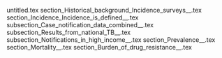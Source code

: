 untitled.tex
section_Historical_background_Incidence_surveys__.tex
section_Incidence_Incidence_is_defined__.tex
subsection_Case_notification_data_combined__.tex
subsection_Results_from_national_TB__.tex
subsection_Notifications_in_high_income__.tex
section_Prevalence__.tex
section_Mortality__.tex
section_Burden_of_drug_resistance__.tex
